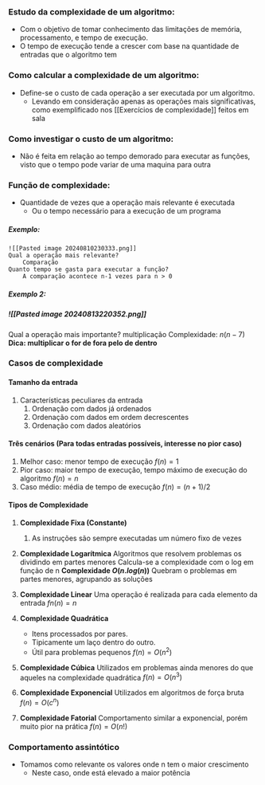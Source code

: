 ### Estudo da complexidade de um algoritmo:
- Com o objetivo de tomar conhecimento das limitações de memória, processamento, e tempo de execução. 
- O tempo de execução tende a crescer com base na quantidade de entradas que o algoritmo tem
### Como calcular a complexidade de um algoritmo:
- Define-se o custo de cada operação a ser executada por um algoritmo. 
	- Levando em consideração apenas as operações mais significativas, como exemplificado nos [[Exercícios de complexidade]] feitos em sala
### Como investigar o custo de um algoritmo:
- Não é feita em relação ao tempo demorado para executar as funções, visto que o tempo pode variar de uma maquina para outra
### Função de complexidade:
- Quantidade de vezes que a operação mais relevante é executada
	- Ou o tempo necessário para a execução de um programa
##### Exemplo:
	![[Pasted image 20240810230333.png]]
	Qual a operação mais relevante?
		Comparação
	Quanto tempo se gasta para executar a função?
		A comparação acontece n-1 vezes para n > 0
##### Exemplo 2:
##### ![[Pasted image 20240813220352.png]]
Qual a operação mais importante?
	multiplicação
Complexidade:
	$n(n-7)$
	**Dica: multiplicar o for de fora pelo de dentro**

### Casos de complexidade
#### Tamanho da entrada
1. Características peculiares da entrada
	1. Ordenação com dados já ordenados
	2. Ordenação com dados em ordem decrescentes
	3. Ordenação com dados aleatórios
#### Três cenários (Para todas entradas possíveis, interesse no pior caso)
1. Melhor caso: menor tempo de execução
	$f(n) = 1$
2. Pior caso: maior tempo de execução, tempo máximo de execução do algoritmo
	$f(n) = n$
3. Caso médio: média de tempo de execução
	$f(n) = (n+1)/2$
#### Tipos de Complexidade
1. **Complexidade Fixa (Constante)**
	1. As instruções são sempre executadas um número fixo de vezes
	
2. **Complexidade Logarítmica**
	Algoritmos que resolvem problemas os dividindo em partes menores
	Calcula-se a complexidade com o log em função de n
	**Complexidade $O(n.log(n))$**
		Quebram o problemas em partes menores, agrupando as soluções
		
3. **Complexidade Linear**
	Uma operação é realizada para cada elemento da entrada
		$fn(n) = n$
	
4. **Complexidade Quadrática**
	- Itens processados por pares. 
	- Tipicamente um laço dentro do outro. 
	- Útil para problemas pequenos
		$f(n) = O(n^2)$
	
5. **Complexidade Cúbica**
	Utilizados em problemas ainda menores do que aqueles na complexidade quadrática
		$f(n) = O(n^3)$
	
6. **Complexidade Exponencial**
	Utilizados em algoritmos de força bruta
		$f(n) = O(c^n)$
	
7. **Complexidade Fatorial**
	Comportamento similar a exponencial, porém muito pior na prática
		$f(n) = O(n!)$
### Comportamento assintótico
- Tomamos como relevante os valores onde n tem o maior crescimento
	- Neste caso, onde está elevado a maior potência